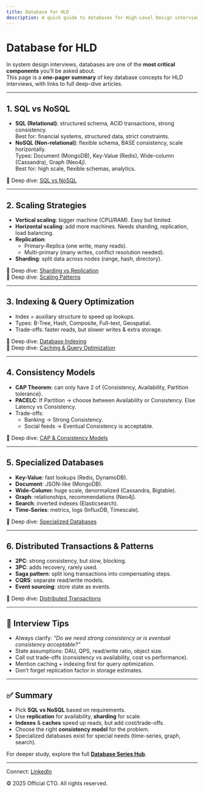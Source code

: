 ```yaml
---
title: Database for HLD
description: A quick guide to databases for High-Level Design interviews — SQL vs NoSQL, scaling strategies, caching, consistency models, and specialized databases.
---
```


# Database for HLD

In system design interviews, databases are one of the **most critical components** you’ll be asked about.  
This page is a **one-pager summary** of key database concepts for HLD interviews, with links to full deep-dive articles.

---

## 1. SQL vs NoSQL
- **SQL (Relational)**: structured schema, ACID transactions, strong consistency.  
  Best for: financial systems, structured data, strict constraints.  
- **NoSQL (Non-relational)**: flexible schema, BASE consistency, scale horizontally.  
  Types: Document (MongoDB), Key-Value (Redis), Wide-column (Cassandra), Graph (Neo4j).  
  Best for: high scale, flexible schemas, analytics.  

🔗 Deep dive: [SQL vs NoSQL](/sections/database/sql-vs-nosql.md)

---

## 2. Scaling Strategies
- **Vertical scaling**: bigger machine (CPU/RAM). Easy but limited.  
- **Horizontal scaling**: add more machines. Needs sharding, replication, load balancing.  
- **Replication**:  
  - Primary-Replica (one write, many reads).  
  - Multi-primary (many writes, conflict resolution needed).  
- **Sharding**: split data across nodes (range, hash, directory).  

🔗 Deep dive: [Sharding vs Replication](/sections/database/sharding-vs-replication.md)  
🔗 Deep dive: [Scaling Patterns](/sections/database/scaling-patterns.md)

---

## 3. Indexing & Query Optimization
- Index = auxiliary structure to speed up lookups.  
- Types: B-Tree, Hash, Composite, Full-text, Geospatial.  
- Trade-offs: faster reads, but slower writes & extra storage.  

🔗 Deep dive: [Database Indexing](/sections/database/indexing.md)  
🔗 Deep dive: [Caching & Query Optimization](/sections/database/caching-and-query-optimization.md)

---

## 4. Consistency Models
- **CAP Theorem**: can only have 2 of {Consistency, Availability, Partition tolerance}.  
- **PACELC**: If Partition → choose between Availability or Consistency. Else Latency vs Consistency.  
- Trade-offs:  
  - Banking → Strong Consistency.  
  - Social feeds → Eventual Consistency is acceptable.  

🔗 Deep dive: [CAP & Consistency Models](/sections/database/cap-theorem.md)

---

## 5. Specialized Databases
- **Key-Value**: fast lookups (Redis, DynamoDB).  
- **Document**: JSON-like (MongoDB).  
- **Wide-Column**: huge scale, denormalized (Cassandra, Bigtable).  
- **Graph**: relationships, recommendations (Neo4j).  
- **Search**: inverted indexes (Elasticsearch).  
- **Time-Series**: metrics, logs (InfluxDB, Timescale).  

🔗 Deep dive: [Specialized Databases](/sections/database/specialized-databases.md)

---

## 6. Distributed Transactions & Patterns
- **2PC**: strong consistency, but slow, blocking.  
- **3PC**: adds recovery, rarely used.  
- **Saga pattern**: split long transactions into compensating steps.  
- **CQRS**: separate read/write models.  
- **Event sourcing**: store state as events.  

🔗 Deep dive: [Distributed Transactions](/sections/database/distributed-transactions.md)

---

## 🎯 Interview Tips
- Always clarify: *“Do we need strong consistency or is eventual consistency acceptable?”*  
- State assumptions: DAU, QPS, read/write ratio, object size.  
- Call out trade-offs (consistency vs availability, cost vs performance).  
- Mention caching + indexing first for query optimization.  
- Don’t forget replication factor in storage estimates.  

---

## ✅ Summary
- Pick **SQL vs NoSQL** based on requirements.  
- Use **replication** for availability, **sharding** for scale.  
- **Indexes** & **caches** speed up reads, but add cost/trade-offs.  
- Choose the right **consistency model** for the problem.  
- Specialized databases exist for special needs (time-series, graph, search).  

For deeper study, explore the full **[Database Series Hub](/sections/database/)**.

---

<footer>
  <p>Connect: <a href="https://www.linkedin.com/in/ravi-shankar-a725b0225/">LinkedIn</a></p>
  <p>&copy; 2025 Official CTO. All rights reserved.</p>
</footer>
